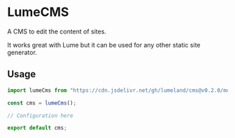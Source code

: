 # LumeCMS

A CMS to edit the content of sites.

It works great with Lume but it can be used for any other static site generator.

## Usage

```js
import lumeCms from "https://cdn.jsdelivr.net/gh/lumeland/cms@v0.2.0/mod.ts";

const cms = lumeCms();

// Configuration here

export default cms;
```
